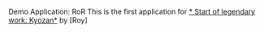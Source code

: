 Demo Application: RoR
This is the first application for [* Start of legendary work: Kyozan*](http://www.kyozan.com) by [Roy]